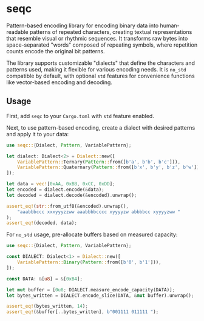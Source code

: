# seqc

Pattern-based encoding library for encoding binary data into human-readable patterns of repeated characters,
creating textual representations that resemble visual or rhythmic sequences. It transforms raw bytes into
space-separated "words" composed of repeating symbols, where repetition counts encode the original bit patterns.

The library supports customizable "dialects" that define the characters and patterns used, making it flexible
for various encoding needs. It is `no_std` compatible by default, with optional `std` features for convenience
functions like vector-based encoding and decoding.

## Usage

First, add `seqc` to your `Cargo.toml` with `std` feature enabled.

Next, to use pattern-based encoding, create a dialect with desired
patterns and apply it to your data:

```rust
use seqc::{Dialect, Pattern, VariablePattern};

let dialect: Dialect<2> = Dialect::new([
    VariablePattern::Ternary(Pattern::from([b'a', b'b', b'c'])),
    VariablePattern::Quaternary(Pattern::from([b'x', b'y', b'z', b'w'])),
]);

let data = vec![0xAA, 0xBB, 0xCC, 0xDD];
let encoded = dialect.encode(&data);
let decoded = dialect.decode(&encoded).unwrap();

assert_eq!(str::from_utf8(&encoded).unwrap(),
    "aaabbbccc xxxyyyzzww aaabbbbcccc xyyyyzw abbbbcc xyyyyzww "
);
assert_eq!(decoded, data);
```

For `no_std` usage, pre-allocate buffers based on measured capacity:

```rust
use seqc::{Dialect, Pattern, VariablePattern};

const DIALECT: Dialect<1> = Dialect::new([
    VariablePattern::Binary(Pattern::from([b'0', b'1'])),
]);

const DATA: &[u8] = &[0xB4];

let mut buffer = [0u8; DIALECT.measure_encode_capacity(DATA)];
let bytes_written = DIALECT.encode_slice(DATA, &mut buffer).unwrap();

assert_eq!(bytes_written, 14);
assert_eq!(&buffer[..bytes_written], b"001111 011111 ");
```
